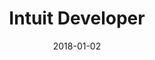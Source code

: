 ---
layout: site
title: "Intuit Developer"
date: 2018-01-02
categories: [developer-tools]
version: 1.4.10
major: 1
minor: 4
patch: 10
slug: intuit-developer
link: https://developer.intuit.com/
permalink: /sites/:slug
---